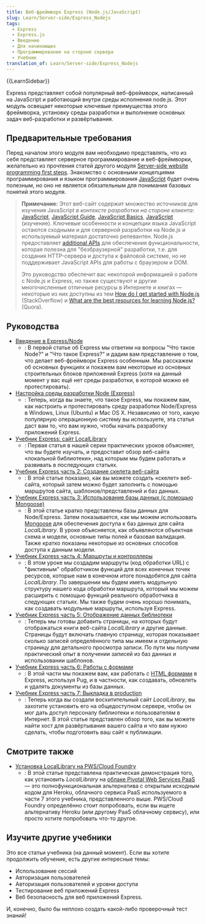 ```yaml
---
title: Веб-фреймворк Express (Node.js/JavaScript)
slug: Learn/Server-side/Express_Nodejs
tags:
  - Express
  - Express.js
  - Введение
  - Для начинающих
  - Программирование на стороне сервера
  - Учебник
translation_of: Learn/Server-side/Express_Nodejs
---
```

{{LearnSidebar}}

Express представляет собой популярный веб-фреймворк, написанный на JavaScript и работающий внутри среды исполнения node.js. Этот модуль освещает некоторые ключевые преимущества этого фреймворка, установку среды разработки и выполнение основных задач веб-разработки и развёртывания.

## Предварительные требования

Перед началом этого модуля вам необходимо представлять, что из себя представляет серверное программирование и веб-фреймворки, желательно из прочтения статей другого модуля [Server-side website programming first steps](/ru/docs/Learn/Server-side/First_steps). Знакомство с основными концепциями программирования и языком программирования [JavaScript](/ru/docs/Web/JavaScript) будет очень полезным, но оно не является обязательным для понимания базовых понятий этого модуля.

> **Примечание:** Этот веб-сайт содержит множество источников для изучения JavaScript _в контексте разработки на стороне клиента_: [JavaScript](/ru/docs/Web/JavaScript), [JavaScript Guide](/ru/docs/Web/JavaScript/Guide), [JavaScript Basics](/ru/docs/Learn/Getting_started_with_the_web/JavaScript_basics), [JavaScript](/ru/docs/Learn/JavaScript) (изучение). Ключевые особенности и концепции языка JavaScript остаются сходными и для серверной разработки на Node.js и используемый материал достаточно релевантен. Node.js предоставляет [additional APIs](https://nodejs.org/dist/latest-v6.x/docs/api/) для обеспечения функциональности, которая полезна для "безбраузерной" разработки, т.е. для создания HTTP-сервера и доступа к файловой системе, но не поддерживает JavaScript APIs для работы с браузером и DOM.
>
> Это руководство обеспечит вас некоторой информацией о работе с Node.js и Express, но также существуют и другие многочисленные отличные ресурсы в Интернете и книгах — некоторые из них доступны из тем [How do I get started with Node.js](http://stackoverflow.com/a/5511507/894359) (StackOverflow) и [What are the best resources for learning Node.js?](https://www.quora.com/What-are-the-best-resources-for-learning-Node-js?) (Quora).

## Руководства

- [Введение в Express/Node](/ru/docs/Learn/Server-side/Express_Nodejs/Introduction)
  - : В первой статье об Express мы ответим на вопросы "Что такое Node?" и "Что такое Express?" и дадим вам представление о том, что делает веб-фреймворк Express особенным. Мы расскажем об основных функциях и покажем вам некоторые из основных строительных блоков приложений Express (хотя на данный момент у вас ещё нет среды разработки, в которой можно её протестировать).
- [Настройка среды разработки Node (Express)](/ru/docs/Learn/Server-side/Express_Nodejs/development_environment)
  - : Теперь, когда вы знаете, что такое Express, мы покажем вам, как настроить и протестировать среду разработки Node/Express в Windows, Linux (Ubuntu) и Mac OS X. Независимо от того, какую популярную операционную систему вы используете, эта статья даст вам то, что вам нужно, чтобы начать разработку приложений Express.
- [Учебник Express: сайт LocalLibrary](/ru/docs/Learn/Server-side/Express_Nodejs/Tutorial_local_library_website)
  - : Первая статья в нашей серии практических уроков объясняет, что вы будете изучать, и предоставит обзор веб-сайта «локальной библиотеки», над которым мы будем работать и развивать в последующих статьях.
- [Учебник Express часть 2: Создание скелета веб-сайта](/ru/docs/Learn/Server-side/Express_Nodejs/skeleton_website)
  - : В этой статье показано, как вы можете создать «скелет» веб-сайта, который затем можно будет заполнить с помощью маршрутов сайта, шаблонов/представлений и баз данных.
- [Учебник Express часть 3: Использование базы данных (с помощью Mongoose)](/ru/docs/Learn/Server-side/Express_Nodejs/mongoose)
  - : В этой статье кратко представлены базы данных для Node/Express. Затем показывается, как мы можем использовать [Mongoose](http://mongoosejs.com/) для обеспечения доступа к баз данных для сайта _LocalLibrary_. В уроке объясняется, как объявляются объектная схема и модели, основные типы полей и базовая валидация. Также кратко показаны некоторые из основных способов доступа к данным модели.
- [Учебник Express часть 4: Маршруты и контроллеры](/ru/docs/Learn/Server-side/Express_Nodejs/routes)
  - : В этом уроке мы создадим маршруты (код обработки URL) с "фиктивным" обработчиком функций для всех конечных точек ресурсов, которые нам в конечном итоге понадобятся для сайта _LocalLibrary_. По завершении мы будем иметь модульную структуру нашего кода обработки маршрута, который мы можем расширить с помощью функций реального обработчика в следующих статьях. Мы также будем очень хорошо понимать, как создавать модульные маршруты, используя Express.
- [Учебник Express часть 5: Отображение данных библиотеки](/ru/docs/Learn/Server-side/Express_Nodejs/Displaying_data)
  - : Теперь мы готовы добавить страницы, на которых будут отображаться книги веб-сайта _LocalLibrary_ и другие данные. Страницы будут включать главную страницу, которая показывает сколько записей определённого типа мы имеем и отдельную страницу для детального просмотра записи. По пути мы получим практический опыт в получении записей из баз данных и использовании шаблонов.
- [Учебник Express часть 6: Работы с формами](/ru/docs/Learn/Server-side/Express_Nodejs/forms)
  - : В этой части мы покажем вам, как работать с [HTML формами](/ru/docs/Web/Guide/HTML/Forms) в Express, используя Pug, и в частности, как создавать, обновлять и удалять документы из базы данных.
- [Учебник Express часть 7: Выкладка в production](/ru/docs/Learn/Server-side/Express_Nodejs/deployment)
  - : Теперь когда вы создали восхитительный сайт _LocalLibrary_, вы захотите установить его на общедоступном сервере, чтобы он мог дать доступ персоналу библиотеки и пользователям в Интернет. В этой статье представлен обзор того, как вы можете найти хост для развёртывания вашего сайта и что вам нужно сделать, чтобы подготовить ваш сайт к публикации.

## Смотрите также

- [Установка LocalLibrary на PWS/Cloud Foundry](/ru/docs/Learn/Server-side/Express_Nodejs/Installing_on_PWS_Cloud_Foundry)
  - : В этой статье представлена практическая демонстрация того, как установить _LocalLibrary_ на [облаке Pivotal Web Services PaaS](http://run.pivotal.io) — это полнофункциональная альтернатива с открытым исходным кодом для Heroku, облачного сервиса PaaS используемого в части 7 этого учебника, представленного выше. PWS/Cloud Foundry определённо стоит попробовать, если вы ищете альтернативу Heroku (или другому PaaS облачному сервису), или просто хотите попробовать что-то другое.

## Изучите другие учебники

Это все статьи учебника (на данный момент). Если вы хотите продолжить обучение, есть другие интересные темы:

- Использование сессий
- Авторизация пользователей
- Авторизация пользователей и уровни доступа
- Тестирование веб приложений Express
- Веб безопасность для веб приложений Express.

И, конечно, было бы неплохо создать какой-либо проверочный тест знаний!
